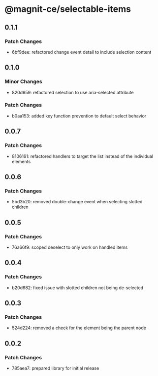 # @magnit-ce/selectable-items

## 0.1.1

### Patch Changes

- 6bf9dee: refactored change event detail to include selection content

## 0.1.0

### Minor Changes

- 820d959: refactored selection to use aria-selected attribute

### Patch Changes

- b0aa153: added key function prevention to default select behavior

## 0.0.7

### Patch Changes

- 8106161: refactored handlers to target the list instead of the individual elements

## 0.0.6

### Patch Changes

- 5bd3b20: removed double-change event when selecting slotted children

## 0.0.5

### Patch Changes

- 76a66f9: scoped deselect to only work on handled items

## 0.0.4

### Patch Changes

- b20d682: fixed issue with slotted children not being de-selected

## 0.0.3

### Patch Changes

- 524d224: removed a check for the element being the parent node

## 0.0.2

### Patch Changes

- 785aea7: prepared library for initial release
